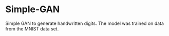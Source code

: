 # Simple-GAN
Simple GAN to generate handwritten digits. The model was trained on data from the MNIST data set. 

